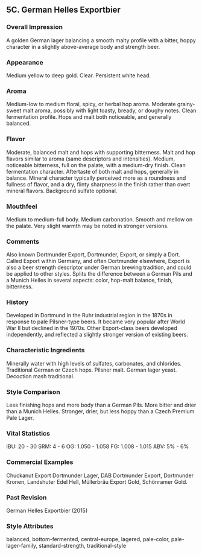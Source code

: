## 5C. German Helles Exportbier

### Overall Impression

A golden German lager balancing a smooth malty profile with a bitter, hoppy character in a slightly above-average body and strength beer.

### Appearance

Medium yellow to deep gold. Clear. Persistent white head.

### Aroma

Medium-low to medium floral, spicy, or herbal hop aroma. Moderate grainy-sweet malt aroma, possibly with light toasty, bready, or doughy notes. Clean fermentation profile. Hops and malt both noticeable, and generally balanced.

### Flavor

Moderate, balanced malt and hops with supporting bitterness. Malt and hop flavors similar to aroma (same descriptors and intensities). Medium, noticeable bitterness, full on the palate, with a medium-dry finish. Clean fermentation character. Aftertaste of both malt and hops, generally in balance. Mineral character typically perceived more as a roundness and fullness of flavor, and a dry, flinty sharpness in the finish rather than overt mineral flavors. Background sulfate optional.

### Mouthfeel

Medium to medium-full body. Medium carbonation. Smooth and mellow on the palate. Very slight warmth may be noted in stronger versions.

### Comments

Also known Dortmunder Export, Dortmunder, Export, or simply a Dort. Called Export within Germany, and often Dortmunder elsewhere, Export is also a beer strength descriptor under German brewing tradition, and could be applied to other styles. Splits the difference between a German Pils and a Munich Helles in several aspects: color, hop-malt balance, finish, bitterness.

### History

Developed in Dortmund in the Ruhr industrial region in the 1870s in response to pale Pilsner-type beers. It became very popular after World War II but declined in the 1970s. Other Export-class beers developed independently, and reflected a slightly stronger version of existing beers.

### Characteristic Ingredients

Minerally water with high levels of sulfates, carbonates, and chlorides. Traditional German or Czech hops. Pilsner malt. German lager yeast. Decoction mash traditional.

### Style Comparison

Less finishing hops and more body than a German Pils. More bitter and drier than a Munich Helles. Stronger, drier, but less hoppy than a Czech Premium Pale Lager.

### Vital Statistics

IBU: 20 - 30
SRM: 4 - 6
OG: 1.050 - 1.058
FG: 1.008 - 1.015
ABV: 5% - 6%

### Commercial Examples

Chuckanut Export Dortmunder Lager, DAB Dortmunder Export, Dortmunder Kronen, Landshuter Edel Hell, Müllerbräu Export Gold, Schönramer Gold.

### Past Revision

German Helles Exportbier (2015)

### Style Attributes

balanced, bottom-fermented, central-europe, lagered, pale-color, pale-lager-family, standard-strength, traditional-style